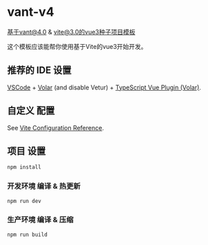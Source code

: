 # vant-v4

基于vant@4.0 & vite@3.0的vue3种子项目模板

这个模板应该能帮你使用基于Vite的vue3开始开发。

## 推荐的 IDE 设置

[VSCode](https://code.visualstudio.com/) + [Volar](https://marketplace.visualstudio.com/items?itemName=Vue.volar) (and disable Vetur) + [TypeScript Vue Plugin (Volar)](https://marketplace.visualstudio.com/items?itemName=Vue.vscode-typescript-vue-plugin).

## 自定义 配置

See [Vite Configuration Reference](https://vitejs.dev/config/).

## 项目 设置

```sh
npm install
```

### 开发环境 编译 & 热更新

```sh
npm run dev
```

### 生产环境 编译 & 压缩

```sh
npm run build
```
